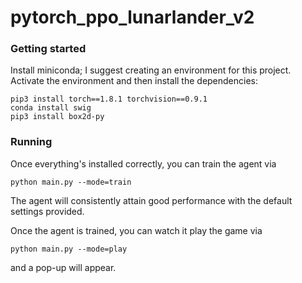 # pytorch_ppo_lunarlander_v2

### Getting started
Install miniconda; I suggest creating an environment for this project.   
Activate the environment and then install the dependencies:
```
pip3 install torch==1.8.1 torchvision==0.9.1
conda install swig
pip3 install box2d-py
```

### Running
Once everything's installed correctly, you can train the agent via 
```
python main.py --mode=train
```
The agent will consistently attain good performance with the default settings provided.

Once the agent is trained, you can watch it play the game via
```
python main.py --mode=play
```
and a pop-up will appear.